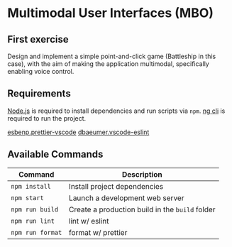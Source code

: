 # Multimodal User Interfaces (MBO)

## First exercise

Design and implement a simple point-and-click game (Battleship in this case), with the aim of making the application multimodal, specifically enabling voice control.

## Requirements

[Node.js](https://nodejs.org) is required to install dependencies and run scripts via `npm`.
[ng cli](https://angular.io/cli) is required to run the project.

[esbenp.prettier-vscode](https://marketplace.visualstudio.com/items?itemName=esbenp.prettier-vscode)
[dbaeumer.vscode-eslint](https://marketplace.visualstudio.com/items?itemName=dbaeumer.vscode-eslint)

## Available Commands

| Command          | Description                                     |
| ---------------- | ----------------------------------------------- |
| `npm install`    | Install project dependencies                    |
| `npm start`      | Launch a development web server                 |
| `npm run build`  | Create a production build in the `build` folder |
| `npm run lint`   | lint w/ eslint                                  |
| `npm run format` | format w/ prettier                              |
